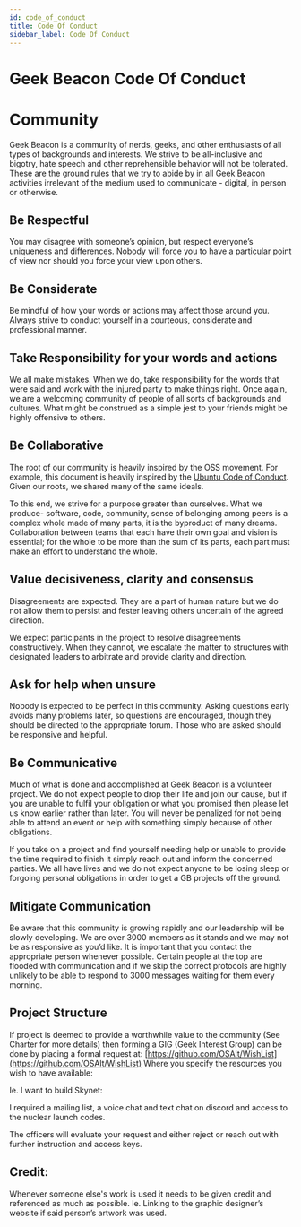 ```yaml
---
id: code_of_conduct
title: Code Of Conduct
sidebar_label: Code Of Conduct
---
```

# Geek Beacon Code Of Conduct


# Community

Geek Beacon is a community of nerds, geeks, and other enthusiasts of all types of backgrounds and interests.  We strive to be all-inclusive and bigotry, hate speech and other reprehensible behavior will not be tolerated.  These are the ground rules that we try to abide by in all Geek Beacon activities irrelevant of the medium used to communicate - digital, in person or otherwise.


## **Be Respectful**

You may disagree with someone’s opinion, but respect everyone’s uniqueness and differences.  Nobody will force you to have a particular point of view nor should you force your view upon others.  


## **Be Considerate**

Be mindful of how your words or actions may affect those around you. Always strive to conduct yourself in a courteous, considerate and professional manner.


## **Take Responsibility for your words and actions**

We all make mistakes.  When we do, take responsibility for the words that were said and work with the injured party to make things right.   Once again, we are a welcoming community of people of all sorts of backgrounds and cultures.  What might be construed as a simple jest to your friends might be highly offensive to others.  




## **Be Collaborative**

The root of our community is heavily inspired by the OSS movement. For example, this document is heavily inspired by the [Ubuntu Code of Conduct](https://www.ubuntu.com/about/about-ubuntu/conduct).  Given our roots, we shared many of the same ideals. 

To this end, we strive for a purpose greater than ourselves. What we produce-  software, code, community, sense of belonging among peers is a complex whole made of many parts, it is the byproduct of many dreams. Collaboration between teams that each have their own goal and vision is essential; for the whole to be more than the sum of its parts, each part must make an effort to understand the whole. 


## **Value decisiveness, clarity and consensus**

Disagreements are expected.  They are a part of human nature but we do not allow them to persist and fester leaving others uncertain of the agreed direction.

We expect participants in the project to resolve disagreements constructively. When they cannot, we escalate the matter to structures with designated leaders to arbitrate and provide clarity and direction.


## **Ask for help when unsure**

Nobody is expected to be perfect in this community. Asking questions early avoids many problems later, so questions are encouraged, though they should be directed to the appropriate forum. Those who are asked should be responsive and helpful.


## **Be Communicative**

Much of what is done and accomplished at Geek Beacon is a volunteer project.  We do not expect people to drop their life and join our cause, but if you are unable to fulfil your obligation or what you promised then please let us know earlier rather than later.  You will never be penalized for not being able to attend an event or help with something simply because of other obligations.  

If you take on a project and find yourself needing help or unable to provide the time required to finish it simply reach out and inform the concerned parties.   We all have lives and we do not expect anyone to be losing sleep or forgoing personal obligations in order to get a GB projects off the ground. 


## **Mitigate Communication**

Be aware that this community is growing rapidly and our leadership will be slowly developing.  We are over 3000 members as it stands and we may not be as responsive as you’d like.  It is important that you contact the appropriate person whenever possible.  Certain people at the top are flooded with communication and if we skip the correct protocols are highly unlikely to be able to respond to 3000 messages waiting for them every morning.  


## **Project Structure**

If project is deemed to provide a worthwhile value to the community (See Charter for more details) then forming a GIG (Geek Interest Group) can be done by placing a formal request at: [https://github.com/OSAlt/WishList](https://github.com/OSAlt/WishList) Where you specify the resources you wish to have available:

Ie.  I want to build Skynet:

I required a mailing list, a voice chat and text chat on discord and access to the nuclear launch codes.

The officers will evaluate your request and either reject or reach out with further instruction and access keys.


## **Credit:**

Whenever someone else's work is used it needs to be given credit and referenced as much as possible.  Ie.  Linking to the graphic designer’s website if said person’s artwork was used. 


